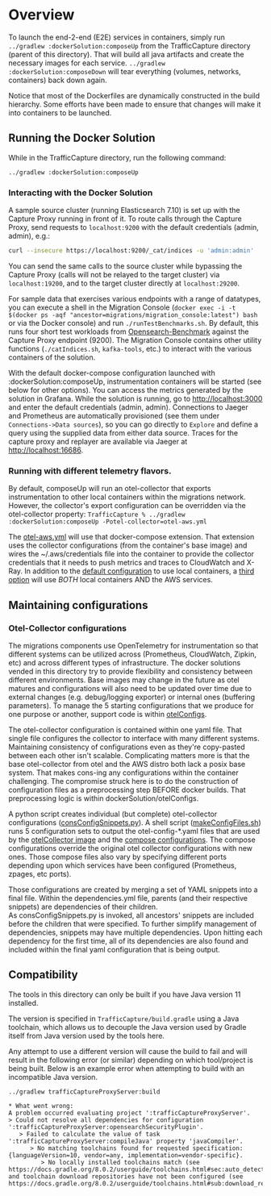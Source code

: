 # Overview

To launch the end-2-end (E2E) services in containers, simply run `../gradlew :dockerSolution:composeUp` from the
TrafficCapture directory (parent of this directory). That will build all java artifacts and create the necessary images
for each service.  `../gradlew :dockerSolution:composeDown` will tear everything (volumes, networks, containers) back
down again.

Notice that most of the Dockerfiles are dynamically constructed in the build hierarchy. Some efforts have been made
to ensure that changes will make it into containers to be launched.

## Running the Docker Solution

While in the TrafficCapture directory, run the following command:

`../gradlew :dockerSolution:composeUp`

### Interacting with the Docker Solution

A sample source cluster (running Elasticsearch 7.10) is set up with the Capture Proxy running in front of it. To route
calls through the Capture Proxy, send requests to `localhost:9200` with the default credentials (admin, admin), e.g.:
```sh
curl --insecure https://localhost:9200/_cat/indices -u 'admin:admin'
```

You can send the same calls to the source cluster while bypassing the Capture Proxy (calls will not be relayed to the
target cluster) via `localhost:19200`, and to the target cluster directly at `localhost:29200`.

For sample data that exercises various endpoints with a range of datatypes, you can execute a shell in the Migration
Console (`docker exec -i -t $(docker ps -aqf "ancestor=migrations/migration_console:latest") bash` or via the Docker
console) and run `./runTestBenchmarks.sh`. By default, this runs four short test workloads from
[Opensearch-Benchmark](https://github.com/opensearch-project/opensearch-benchmark) against the Capture Proxy endpoint
(9200). The Migration Console contains other utility functions (`./catIndices.sh`, `kafka-tools`, etc.) to interact
with the various containers of the solution.

With the default docker-compose configuration launched with :dockerSolution:composeUp, instrumentation containers
will be started (see below for other options). You can access the metrics generated by the solution in Grafana.
While the solution is running, go to [http://localhost:3000](http://localhost:3000/) and enter the default credentials
(admin, admin). Connections to Jaeger and Prometheus are automatically provisioned (see them under
`Connections->Data sources`), so you can go directly to `Explore` and define a query using the supplied data
from either data source. Traces for the capture proxy and replayer are available via Jaeger at
[http://localhost:16686](http://localhost:16686).


### Running with different telemetry flavors.

By default, composeUp will run an otel-collector that exports instrumentation to other local containers within the
migrations network.  However, the collector's export configuration can be overridden via the otel-collector property:
`TrafficCapture % ../gradlew :dockerSolution:composeUp -Potel-collector=otel-aws.yml`

The [otel-aws.yml](src/main/docker/composeExtensions/otel-aws.yml) will use that docker-compose extension.
That extension uses the collector configurations (from the container's base image) and wires the ~/.aws/credentials
file into the container to provide the collector credentials that it needs to push metrics and traces to CloudWatch
and X-Ray.  In addition to the [default configuration](src/main/docker/composeExtensions/otel-prometheus-jaeger.yml)
to use local containers, a [third option](src/main/docker/composeExtensions/otel-everything.yml) will use _BOTH_ local
containers AND the AWS services.

## Maintaining configurations

### Otel-Collector configurations

The migrations components use OpenTelemetry for instrumentation so that different systems can be utilized across 
(Prometheus, CloudWatch, Zipkin, etc) and across different types of infrastructure.  The docker solutions vended 
in this directory try to provide flexibility and consistency between different environments.  Base images may 
change in the future as otel matures and configurations will also need to be updated over time due to external
changes (e.g. debug/logging exporter) or internal ones (buffering parameters).  To manage the 5 starting 
configurations that we produce for one purpose or another, support code is within [otelConfigs](otelConfigs).

The otel-collector configuration is contained within one yaml file.  That single file configures the collector 
to interface with many different systems.  Maintaining consistency of configurations even as they're 
copy-pasted between each other isn't scalable.  Complicating matters more is that the base
otel-collector from otel and the AWS distro both lack a posix base system.  That makes cons-ing any 
configurations within the container challenging.  The compromise struck here is to do the construction of 
configuration files as a preprocessing step BEFORE docker builds.  That preprocessing logic is within
dockerSolution/otelConfigs.

A python script creates individual (but complete) otel-collector configurations 
([consConfigSnippets.py](otelConfigs/consConfigSnippets.py)).
A shell script ([makeConfigFiles.sh](otelConfigs/makeConfigFiles.sh)) runs 5 configuration sets
to output the otel-config-*.yaml files that are used by the 
[otelCollector image](src/main/docker/otelCollector/Dockerfile) and the 
[compose configurations](src/main/docker/composeExtensions/).  The compose configurations override 
the original otel collector configurations with new ones.  Those compose files also vary by specifying
different ports depending upon which services have been configured (Prometheus, zpages, etc ports).

Those configurations are created by merging a set of YAML snippets into a final file.  Within the 
dependencies.yml file, parents (and their respective snippets) are dependencies of their children.  
As consConfigSnippets.py is invoked, all ancestors' snippets are included before the children that 
were specified.  To further simplify management of dependencies, snippets may have multiple dependencies.
Upon hitting each dependency for the first time, all of its dependencies are also found and included 
within the final yaml configuration that is being output.

## Compatibility

The tools in this directory can only be built if you have Java version 11 installed.

The version is specified in `TrafficCapture/build.gradle` using a Java toolchain, which allows us
to decouple the Java version used by Gradle itself from Java version used by the tools here.

Any attempt to use a different version will cause the build to fail and will result in the following error (or similar)
depending on which tool/project is being built. Below is an example error when attempting to build with an incompatible Java version.

```
../gradlew trafficCaptureProxyServer:build

* What went wrong:
A problem occurred evaluating project ':trafficCaptureProxyServer'.
> Could not resolve all dependencies for configuration ':trafficCaptureProxyServer:opensearchSecurityPlugin'.
   > Failed to calculate the value of task ':trafficCaptureProxyServer:compileJava' property 'javaCompiler'.
      > No matching toolchains found for requested specification: {languageVersion=10, vendor=any, implementation=vendor-specific}.
         > No locally installed toolchains match (see https://docs.gradle.org/8.0.2/userguide/toolchains.html#sec:auto_detection) and toolchain download repositories have not been configured (see https://docs.gradle.org/8.0.2/userguide/toolchains.html#sub:download_repositories).

```
